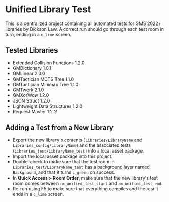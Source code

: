 # Unified Library Test

This is a centralized project containing all automated tests for GMS 2022+ libraries by Dickson Law. A correct run should go through each test room in turn, ending in a `c_lime` screen.

## Tested Libraries

- Extended Collision Functions 1.2.0
- GMDictionary 1.0.1
- GMLinear 2.3.0
- GMTactician MCTS Tree 1.1.0
- GMTactician Minimax Tree 1.1.0
- GMTwerk 2.1.0
- GMXorWow 1.2.0
- JSON Struct 1.2.0
- Lightweight Data Structures 1.2.0
- Request Master 1.2.2

## Adding a Test from a New Library

- Export the new library's contents (`Libraries/LibraryName` and `Libraries_config/LibraryName`) and the associated tests (`Libraries_test/LibraryName_test`) into a local asset package.
- Import the local asset package into this project.
- Double-check to make sure that the test room in `Libraries_test/LibraryName_test` has a background layer named `Background`, and that it turns `c_green` on success.
- In **Quick Access > Room Order**, make sure that the new library's test room comes between `rm_unified_test_start` and `rm_unified_test_end`.
- Re-run using F5 to make sure that everything compiles and the result ends in a `c_lime` screen.

